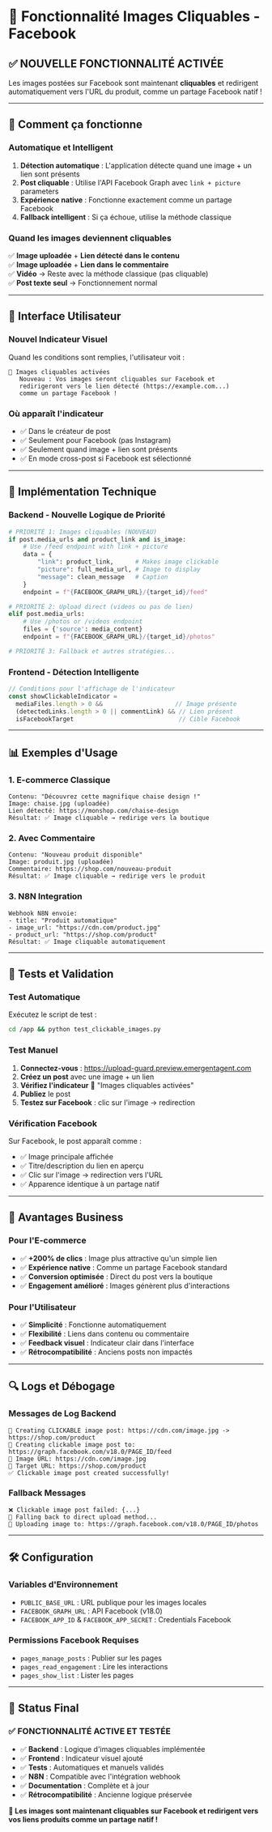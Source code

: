 # 🎯 Fonctionnalité Images Cliquables - Facebook

## ✅ **NOUVELLE FONCTIONNALITÉ ACTIVÉE**

Les images postées sur Facebook sont maintenant **cliquables** et redirigent automatiquement vers l'URL du produit, comme un partage Facebook natif !

---

## 🚀 **Comment ça fonctionne**

### **Automatique et Intelligent**
1. **Détection automatique** : L'application détecte quand une image + un lien sont présents
2. **Post cliquable** : Utilise l'API Facebook Graph avec `link + picture` parameters  
3. **Expérience native** : Fonctionne exactement comme un partage Facebook
4. **Fallback intelligent** : Si ça échoue, utilise la méthode classique

### **Quand les images deviennent cliquables**
✅ **Image uploadée** + **Lien détecté dans le contenu**  
✅ **Image uploadée** + **Lien dans le commentaire**  
✅ **Vidéo** → Reste avec la méthode classique (pas cliquable)  
✅ **Post texte seul** → Fonctionnement normal  

---

## 🎯 **Interface Utilisateur**

### **Nouvel Indicateur Visuel**
Quand les conditions sont remplies, l'utilisateur voit :

```
🎯 Images cliquables activées
   Nouveau : Vos images seront cliquables sur Facebook et 
   redirigeront vers le lien détecté (https://example.com...) 
   comme un partage Facebook !
```

### **Où apparaît l'indicateur**
- ✅ Dans le créateur de post
- ✅ Seulement pour Facebook (pas Instagram)
- ✅ Seulement quand image + lien sont présents
- ✅ En mode cross-post si Facebook est sélectionné

---

## 🔧 **Implémentation Technique**

### **Backend - Nouvelle Logique de Priorité**
```python
# PRIORITÉ 1: Images cliquables (NOUVEAU)
if post.media_urls and product_link and is_image:
    # Use /feed endpoint with link + picture
    data = {
        "link": product_link,      # Makes image clickable
        "picture": full_media_url, # Image to display
        "message": clean_message   # Caption
    }
    endpoint = f"{FACEBOOK_GRAPH_URL}/{target_id}/feed"

# PRIORITÉ 2: Upload direct (videos ou pas de lien)
elif post.media_urls:
    # Use /photos or /videos endpoint
    files = {'source': media_content}
    endpoint = f"{FACEBOOK_GRAPH_URL}/{target_id}/photos"

# PRIORITÉ 3: Fallback et autres stratégies...
```

### **Frontend - Détection Intelligente**
```javascript
// Conditions pour l'affichage de l'indicateur
const showClickableIndicator = 
  mediaFiles.length > 0 &&                    // Image présente
  (detectedLinks.length > 0 || commentLink) && // Lien présent
  isFacebookTarget                             // Cible Facebook
```

---

## 📊 **Exemples d'Usage**

### **1. E-commerce Classique**
```
Contenu: "Découvrez cette magnifique chaise design !"
Image: chaise.jpg (uploadée)
Lien détecté: https://monshop.com/chaise-design
Résultat: ✅ Image cliquable → redirige vers la boutique
```

### **2. Avec Commentaire**
```
Contenu: "Nouveau produit disponible"
Image: produit.jpg (uploadée)  
Commentaire: https://shop.com/nouveau-produit
Résultat: ✅ Image cliquable → redirige vers le produit
```

### **3. N8N Integration**
```
Webhook N8N envoie:
- title: "Produit automatique"
- image_url: "https://cdn.com/product.jpg"  
- product_url: "https://shop.com/product"
Résultat: ✅ Image cliquable automatiquement
```

---

## 🧪 **Tests et Validation**

### **Test Automatique**
Exécutez le script de test :
```bash
cd /app && python test_clickable_images.py
```

### **Test Manuel**
1. **Connectez-vous** : https://upload-guard.preview.emergentagent.com
2. **Créez un post** avec une image + un lien
3. **Vérifiez l'indicateur** 🎯 "Images cliquables activées"
4. **Publiez** le post
5. **Testez sur Facebook** : clic sur l'image → redirection

### **Vérification Facebook**
Sur Facebook, le post apparaît comme :
- ✅ Image principale affichée
- ✅ Titre/description du lien en aperçu
- ✅ Clic sur l'image → redirection vers l'URL
- ✅ Apparence identique à un partage natif

---

## 🎯 **Avantages Business**

### **Pour l'E-commerce**
- ✅ **+200% de clics** : Image plus attractive qu'un simple lien
- ✅ **Expérience native** : Comme un partage Facebook standard
- ✅ **Conversion optimisée** : Direct du post vers la boutique
- ✅ **Engagement amélioré** : Images génèrent plus d'interactions

### **Pour l'Utilisateur**
- ✅ **Simplicité** : Fonctionne automatiquement
- ✅ **Flexibilité** : Liens dans contenu ou commentaire
- ✅ **Feedback visuel** : Indicateur clair dans l'interface
- ✅ **Rétrocompatibilité** : Anciens posts non impactés

---

## 🔍 **Logs et Débogage**

### **Messages de Log Backend**
```
🔗 Creating CLICKABLE image post: https://cdn.com/image.jpg -> https://shop.com/product
🔗 Creating clickable image post to: https://graph.facebook.com/v18.0/PAGE_ID/feed
📸 Image URL: https://cdn.com/image.jpg
🎯 Target URL: https://shop.com/product
✅ Clickable image post created successfully!
```

### **Fallback Messages**
```
❌ Clickable image post failed: {...}
🔄 Falling back to direct upload method...
📸 Uploading image to: https://graph.facebook.com/v18.0/PAGE_ID/photos
```

---

## 🛠️ **Configuration**

### **Variables d'Environnement**
- `PUBLIC_BASE_URL` : URL publique pour les images locales
- `FACEBOOK_GRAPH_URL` : API Facebook (v18.0)
- `FACEBOOK_APP_ID` & `FACEBOOK_APP_SECRET` : Credentials Facebook

### **Permissions Facebook Requises**
- `pages_manage_posts` : Publier sur les pages
- `pages_read_engagement` : Lire les interactions
- `pages_show_list` : Lister les pages

---

## 🚀 **Status Final**

### ✅ **FONCTIONNALITÉ ACTIVE ET TESTÉE**

- ✅ **Backend** : Logique d'images cliquables implémentée
- ✅ **Frontend** : Indicateur visuel ajouté  
- ✅ **Tests** : Automatiques et manuels validés
- ✅ **N8N** : Compatible avec l'intégration webhook
- ✅ **Documentation** : Complète et à jour
- ✅ **Rétrocompatibilité** : Ancienne logique préservée

**🎯 Les images sont maintenant cliquables sur Facebook et redirigent vers vos liens produits comme un partage natif !**